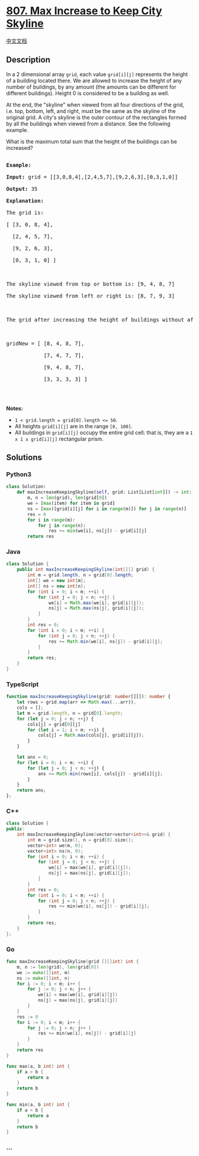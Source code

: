 # [807. Max Increase to Keep City Skyline](https://leetcode.com/problems/max-increase-to-keep-city-skyline)

[中文文档](/solution/0800-0899/0807.Max%20Increase%20to%20Keep%20City%20Skyline/README.md)

## Description

<p>In a 2 dimensional array <code>grid</code>, each value <code>grid[i][j]</code> represents the height of a building located there. We are allowed to increase the height of any number of buildings, by any amount (the amounts&nbsp;can be different for different buildings). Height&nbsp;0 is considered to be a&nbsp;building&nbsp;as well.&nbsp;</p>

<p>At the end, the &quot;skyline&quot; when viewed from all four directions&nbsp;of the grid, i.e.&nbsp;top, bottom, left, and right,&nbsp;must be the same as the&nbsp;skyline of the original grid. A city&#39;s skyline is the outer contour of the rectangles formed by all the buildings when viewed from a distance. See&nbsp;the following example.</p>

<p>What is the maximum total sum that the height of the buildings can be increased?</p>

<pre>

<strong>Example:</strong>

<strong>Input:</strong> grid = [[3,0,8,4],[2,4,5,7],[9,2,6,3],[0,3,1,0]]

<strong>Output:</strong> 35

<strong>Explanation:</strong> 

The grid is:

[ [3, 0, 8, 4], 

  [2, 4, 5, 7],

  [9, 2, 6, 3],

  [0, 3, 1, 0] ]



The skyline viewed from top or bottom is: [9, 4, 8, 7]

The skyline viewed from left or right is: [8, 7, 9, 3]



The grid after increasing the height of buildings without affecting skylines is:



gridNew = [ [8, 4, 8, 7],

            [7, 4, 7, 7],

            [9, 4, 8, 7],

            [3, 3, 3, 3] ]



</pre>

<p><strong>Notes: </strong></p>

<ul>
	<li><code>1 &lt; grid.length = grid[0].length &lt;= 50</code>.</li>
	<li>All heights <code>grid[i][j]</code> are in the range <code>[0, 100]</code>.</li>
	<li>All buildings in <code>grid[i][j]</code> occupy the entire grid cell: that is, they are a <code>1 x 1 x grid[i][j]</code> rectangular prism.</li>
</ul>

## Solutions

<!-- tabs:start -->

### **Python3**

```python
class Solution:
    def maxIncreaseKeepingSkyline(self, grid: List[List[int]]) -> int:
        m, n = len(grid), len(grid[0])
        we = [max(item) for item in grid]
        ns = [max([grid[i][j] for i in range(m)]) for j in range(n)]
        res = 0
        for i in range(m):
            for j in range(n):
                res += min(we[i], ns[j]) - grid[i][j]
        return res
```

### **Java**

```java
class Solution {
    public int maxIncreaseKeepingSkyline(int[][] grid) {
        int m = grid.length, n = grid[0].length;
        int[] we = new int[m];
        int[] ns = new int[n];
        for (int i = 0; i < m; ++i) {
            for (int j = 0; j < n; ++j) {
                we[i] = Math.max(we[i], grid[i][j]);
                ns[j] = Math.max(ns[j], grid[i][j]);
            }
        }
        int res = 0;
        for (int i = 0; i < m; ++i) {
            for (int j = 0; j < n; ++j) {
                res += Math.min(we[i], ns[j]) - grid[i][j];
            }
        }
        return res;
    }
}
```

### **TypeScript**

```ts
function maxIncreaseKeepingSkyline(grid: number[][]): number {
    let rows = grid.map(arr => Math.max(...arr)),
    cols = [];
    let m = grid.length, n = grid[0].length;
    for (let j = 0; j < n; ++j) {
        cols[j] = grid[0][j]
        for (let i = 1; i < m; ++i) {
            cols[j] = Math.max(cols[j], grid[i][j]);
        }
    }

    let ans = 0;
    for (let i = 0; i < m; ++i) {
        for (let j = 0; j < n; ++j) {
            ans += Math.min(rows[i], cols[j]) - grid[i][j];
        }
    }
    return ans;
};
```

### **C++**

```cpp
class Solution {
public:
    int maxIncreaseKeepingSkyline(vector<vector<int>>& grid) {
        int m = grid.size(), n = grid[0].size();
        vector<int> we(m, 0);
        vector<int> ns(n, 0);
        for (int i = 0; i < m; ++i) {
            for (int j = 0; j < n; ++j) {
                we[i] = max(we[i], grid[i][j]);
                ns[j] = max(ns[j], grid[i][j]);
            }
        }
        int res = 0;
        for (int i = 0; i < m; ++i) {
            for (int j = 0; j < n; ++j) {
                res += min(we[i], ns[j]) - grid[i][j];
            }
        }
        return res;
    }
};
```

### **Go**

```go
func maxIncreaseKeepingSkyline(grid [][]int) int {
	m, n := len(grid), len(grid[0])
	we := make([]int, m)
	ns := make([]int, n)
	for i := 0; i < m; i++ {
		for j := 0; j < n; j++ {
			we[i] = max(we[i], grid[i][j])
			ns[j] = max(ns[j], grid[i][j])
		}
	}
	res := 0
	for i := 0; i < m; i++ {
		for j := 0; j < n; j++ {
			res += min(we[i], ns[j]) - grid[i][j]
		}
	}
	return res
}

func max(a, b int) int {
	if a > b {
		return a
	}
	return b
}

func min(a, b int) int {
	if a < b {
		return a
	}
	return b
}
```

### **...**

```

```

<!-- tabs:end -->
